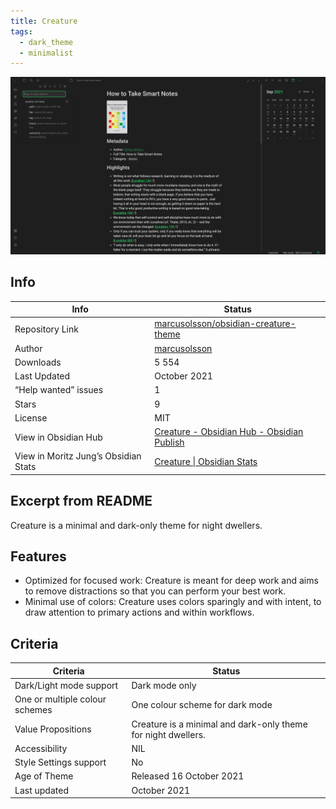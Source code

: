 ```yaml
---
title: Creature
tags:
  - dark_theme
  - minimalist
---
```


<img src="https://raw.githubusercontent.com/marcusolsson/obsidian-creature-theme/refs/heads/main/screenshot.png">

## Info

|Info|Status|
|---|---|
|Repository Link|[marcusolsson/obsidian-creature-theme](https://github.com/marcusolsson/obsidian-creature-theme)|
|Author|[marcusolsson](https://github.com/marcusolsson)|
|Downloads|5 554|
|Last Updated|October 2021|
|“Help wanted” issues|1|
|Stars|9|
|License|MIT|
|View in Obsidian Hub|[Creature \- Obsidian Hub \- Obsidian Publish](https://publish.obsidian.md/hub/02+-+Community+Expansions/02.05+All+Community+Expansions/Themes/Creature)|
|View in Moritz Jung’s Obsidian Stats|[Creature \| Obsidian Stats](https://www.moritzjung.dev/obsidian-stats/themes/creature/)|

## Excerpt from README

Creature is a minimal and dark-only theme for night dwellers.

## Features

- Optimized for focused work: Creature is meant for deep work and aims to remove distractions so that you can perform your best work.
- Minimal use of colors: Creature uses colors sparingly and with intent, to draw attention to primary actions and within workflows.

## Criteria

|Criteria|Status|
|---|---|
|Dark/Light mode support|Dark mode only|
|One or multiple colour schemes|One colour scheme for dark mode|
|Value Propositions|Creature is a minimal and dark-only theme for night dwellers.|
|Accessibility|NIL|
|Style Settings support|No|
|Age of Theme|Released 16 October 2021|
|Last updated|October 2021|
